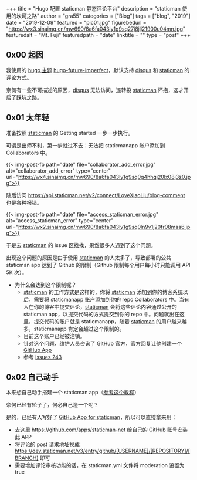 +++
title = "Hugo 配置 staticman 静态评论平台"
description = "staticman 使用的坎坷之路"
author = "gra55"
categories = ["Blog"]
tags = ["blog", "2019"]
date = "2019-12-09"
featured = "pic01.jpg"
figurebedurl = "https://wx3.sinaimg.cn/mw690/8a6fa043ly1g9sq27j8jlj21900u04mn.jpg"
featuredalt = "Mt. Fuji"
featuredpath = "date"
linktitle = ""
type = "post"
+++

## 0x00 起因

我使用的 [hugo 主题](https://themes.gohugo.io/) [hugo-future-imperfect](https://github.com/jpescador/hugo-future-imperfect)，默认支持 [disqus](http://www.disqus.com/) 和 [staticman](https://staticman.net/) 的评论方式。

奈何有一些不可描述的原因，[disqus](http://www.disqus.com/) 无法访问，遂转投 [staticman](https://staticman.net/) 怀抱，这才开启了踩坑之路。

## 0x01 太年轻

准备按照 [staticman](https://staticman.net/) 的 Getting started 一步一步执行。

可谓是出师不利，第一步就过不去：无法把 staticmanapp 账户添加到 Collaborators 中。

{{< img-post-fb path="date" file="collaborator_add_error.jpg" alt="collaborator_add_error" type="center" url="https://wx4.sinaimg.cn/mw690/8a6fa043ly1g9sq0g4hhqj20lx08j3z0.jpg">}}

随后访问 https://api.staticman.net/v2/connect/LoveXiaoLiu/blog-comment 也是各种报错。

{{< img-post-fb path="date" file="access_staticman_error.jpg" alt="access_staticman_error" type="center" url="https://wx2.sinaimg.cn/mw690/8a6fa043ly1g9sq0ln9v1j20fr08maa6.jpg">}}

于是去 [staticman](https://staticman.net/) 的 issue 区找找，果然很多人遇到了这个问题。

出现这个问题的原因是由于使用 [staticman](https://staticman.net/) 的人太多了，导致部署的公共 staticman app 达到了 Github 的限制（Github 限制每个用户每小时只能调用 API 5K 次）。

+ 为什么会达到这个限制呢？
  + [staticman](https://staticman.net/) 的工作方式是这样的，你将 [staticman](https://staticman.net/) 添加到你的博客系统以后，需要将 staticmanapp 账户添加到你的 repo Collaborators 中。当有人在你的博客中提交评论，[staticman](https://staticman.net/) 会将这些评论内容通过公开的 staticman app，以提交代码的方式提交到你的 repo 中。问题就出在这里，提交代码的账户就是 staticmanapp，随着 [staticman](https://staticman.net/) 的用户越来越多，staticmanapp 肯定会超过这个限制的。
  + 目前这个账户已经被注销。
  + 针对这个问题，维护人员咨询了 GitHub 官方，官方回复让他创建一个 [GitHub App](https://developer.github.com/apps/)
  + 参考 [issues 243](https://github.com/eduardoboucas/staticman/issues/243)

## 0x02 自己动手

本来想自己动手搭建一个 staticman app（[参考这个教程](https://github.com/eduardoboucas/staticman/issues/243#issuecomment-447296229)）

奈何已经有轮子了，何必自己造一个呢？

是的，已经有人写好了 [GitHub App for staticman](https://github.com/eduardoboucas/staticman/issues/243#issuecomment-453754860)，所以可以直接拿来用：

+ 去这里  https://github.com/apps/staticman-net 给自己的 GitHub 账号安装此 APP
+ 将评论的 post 请求地址换成 https://dev.staticman.net/v3/entry/github/[USERNAME]/[REPOSITORY]/[BRANCH] 即可
+ 需要增加评论审核功能的话，在 staticman.yml 文件将 moderation 设置为 true 
